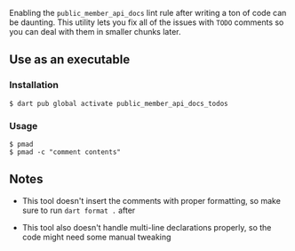 Enabling the `public_member_api_docs` lint rule after writing a ton of code can be daunting. This utility lets you fix all of the issues with `TODO` comments so you can deal with them in smaller chunks later.

## Use as an executable

### Installation
```console
$ dart pub global activate public_member_api_docs_todos
```

### Usage
```console
$ pmad
$ pmad -c "comment contents"
```

## Notes
- This tool doesn't insert the comments with proper formatting, so make sure to run `dart format .` after

- This tool also doesn't handle multi-line declarations properly, so the code might need some manual tweaking